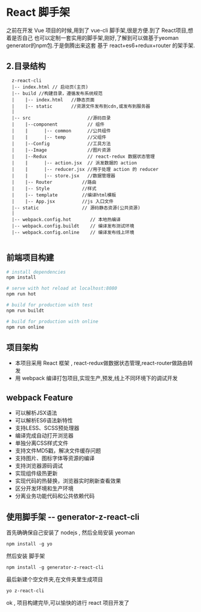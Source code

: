 # React 脚手架 

之前在开发 Vue 项目的时候,用到了 vue-cli 脚手架,很是方便.到了 React项目,想着是否自己
也可以定制一套实用的脚手架,刚好,了解到可以做基于yeoman generator的npm包.于是倒腾出来这套
基于 react+es6+redux+router 的架手架.
    
## 2.目录结构
```
  z-react-cli
  |-- index.html // 启动页(主页)
  |-- build //构建目录，遵循发布系统规范
  |    |-- index.html   //静态页面
  |    |-- static       //资源文件发布到cdn,或发布到服务器  
  |
  |-- src                     //源码目录
  |    |--component           // 组件
  |    |      |-- common      //公共组件
  |    |      |-- temp        //父组件
  |    |--Config              //工具方法
  |    |--Image               //图片资源
  |    |--Redux               // react-redux 数据状态管理
  |    |      |-- action.jsx  // 派发数据的 action
  |    |      |-- reducer.jsx //用于处理 action 的 reducer
  |    |      |-- store.jsx   //数据管理器
  |    |-- Router           //路由
  |    |-- Style            //样式
  |    |-- template         //编译html模板
  |    |-- App.jsx          //js 入口文件
  |-- static                // 源码静态资源(公共资源)
  |
  |-- webpack.config.hot       // 本地热编译
  |-- webpack.config.buildt    // 编译发布测试环境
  |-- webpack.config.online    // 编译发布线上环境
 
```

## 前端项目构建

``` bash
# install dependencies
npm install

# serve with hot reload at localhost:8080
npm run hot

# build for production with test
npm run buildt

# build for production with online
npm run online
```


 
    
## 项目架构 
  
   - 本项目采用 React 框架 , react-redux做数据状态管理,react-router做路由转发
   - 用 webpack 编译打包项目,实现生产,预发,线上不同环境下的调试开发

   
## webpack Feature

   - 可以解析JSX语法
   - 可以解析ES6语法新特性
   - 支持LESS、SCSS预处理器
   - 编译完成自动打开浏览器
   - 单独分离CSS样式文件
   - 支持文件MD5戳，解决文件缓存问题
   - 支持图片、图标字体等资源的编译
   - 支持浏览器源码调试
   - 实现组件级热更新
   - 实现代码的热替换，浏览器实时刷新查看效果
   - 区分开发环境和生产环境
   - 分离业务功能代码和公共依赖代码  
   
## 使用脚手架 -- generator-z-react-cli

首先确确保自己安装了 nodejs , 然后全局安装 yeoman
```
npm install -g yo
```

然后安装 脚手架

```
npm install -g generator-z-react-cli

```

最后新建个空文件夹,在文件夹里生成项目
```
yo z-react-cli

```

ok , 项目构建完毕,可以愉快的进行 react 项目开发了
